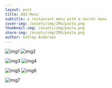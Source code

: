 ```yaml
---
layout: post
title: Odd Menu
subtitle: a restaurant menu with a secret menu
cover-img: /assets/img/IMG/pasta.png
thumbnail-img: /assets/img/pasta.png
share-img: /assets/img/IMG/pasta.png
author: Ashley Anderson
---
```


![img1](/assets/img/img1.png) ![img2](/assets/img/img2.png)

![img3](/assets/img/img3.png) ![img4](/assets/img/img4.png)

![img5](/assets/img/img5.png) ![img6](/assets/img/img6.png)

![img7](/assets/img/img7.png)
